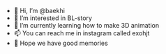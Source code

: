 - 👋 Hi, I’m @baekhi
- 👀 I’m interested in BL-story
- 🌱 I’m currently learning how to make 3D animation
- 📫 You can reach me in instagram called exohjt
- 💞️ Hope we have good memories 
